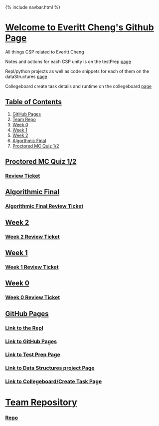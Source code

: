 {% include navbar.html %}


# <u> Welcome to Everitt Cheng's Github Page </u>
All things CSP related to Everitt Cheng

Notes and actions for each CSP unity is on the testPrep [page](https://ninjabreadlord.github.io/Tri-3-Everitt-Cheng/testprep)

Repl/python projects as well as code snippets for each of them on the dataStructures [page](https://ninjabreadlord.github.io/Tri-3-Everitt-Cheng/datastructures)

Collegeboard create task details and runtime on the collegeboard [page](https://ninjabreadlord.github.io/Tri-3-Everitt-Cheng/collegeboard)

## <u> Table of Contents </u>
1. [GitHub Pages](https://github.com/NinjaBreadLord/Tri-3-Everitt-Cheng/blob/main/README.md#github-pages)
2. [Team Repo](https://github.com/NinjaBreadLord/Tri-3-Everitt-Cheng/blob/main/README.md#team-repository)
3. [Week 0 ](https://github.com/NinjaBreadLord/Tri-3-Everitt-Cheng/blob/main/README.md#week-0)
4. [Week 1 ](https://github.com/NinjaBreadLord/Tri-3-Everitt-Cheng/blob/main/README.md#week-1)
5. [Week 2](https://github.com/NinjaBreadLord/Tri-3-Everitt-Cheng/blob/main/README.md#week-2)
6. [Algorthmic Final](https://github.com/NinjaBreadLord/Tri-3-Everitt-Cheng/blob/main/README.md#algorithmic-final)
7. [Proctored MC Quiz 1/2](https://github.com/NinjaBreadLord/Tri-3-Everitt-Cheng/blob/main/README.md#proctored-mc-quiz-1/2)


## <u>Proctored MC Quiz 1/2</u>
### [Review Ticket](https://github.com/NinjaBreadLord/Tri-3-Everitt-Cheng/issues/7)

## <u>Algorithmic Final</u>
### [Algorithmic Final Review Ticket](https://github.com/NinjaBreadLord/Tri-3-Everitt-Cheng/issues/4)

## <u>Week 2</u>
### [Week 2 Review Ticket](https://github.com/NinjaBreadLord/Tri-3-Everitt-Cheng/issues/3)

## <u>Week 1</u>
### [Week 1 Review Ticket](https://github.com/NinjaBreadLord/Tri-3-Everitt-Cheng/issues/2)

## <u>Week 0</u>
### [Week 0 Review Ticket](https://github.com/NinjaBreadLord/Tri-3-Everitt-Cheng/issues/1)

## <u>GitHub Pages</u>
### [Link to the Repl](https://replit.com/@EverittC/Tri-3-Everitt-Cheng#repl/menu.py)

### [Link to GitHub Pages](https://ninjabreadlord.github.io/Tri-3-Everitt-Cheng)
### [Link to Test Prep Page](https://ninjabreadlord.github.io/Tri-3-Everitt-Cheng/testprep)
### [Link to Data Structures project Page](https://ninjabreadlord.github.io/Tri-3-Everitt-Cheng/datastructures)
### [Link to Collegeboard/Create Task Page](https://ninjabreadlord.github.io/Tri-3-Everitt-Cheng/collegeboard)

# <u> Team Repository</u>

### [Repo](https://github.com/NinjaBreadLord/grup-grass)


